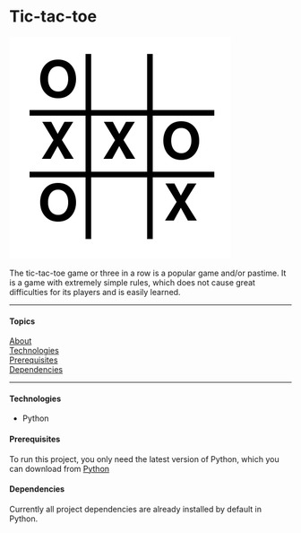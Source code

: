 # Tic-tac-toe
<img src="./assets/img/favicon.png" />
<p>
The tic-tac-toe game or three in a row is a popular game and/or pastime. It is a game with extremely simple rules, which does not cause great difficulties for its players and is easily learned.
</p>

<hr />

#### Topics
<p>
<a href="#Tic-tac-toe">About</a> <br />
<a href="#technologies">Technologies</a> <br />
<a href="#prerequisites">Prerequisites</a> <br />
<a href="#dependencies">Dependencies</a> <br />
</p>

<hr />

#### Technologies
<ul>
<li>Python</li>
</ul>

#### Prerequisites

<p>
To run this project, you only need the latest version of Python, which you can download from <a href="https://python.org">Python</a>
</p>

#### Dependencies
<p>
Currently all project dependencies are already installed by default in Python.
</p>